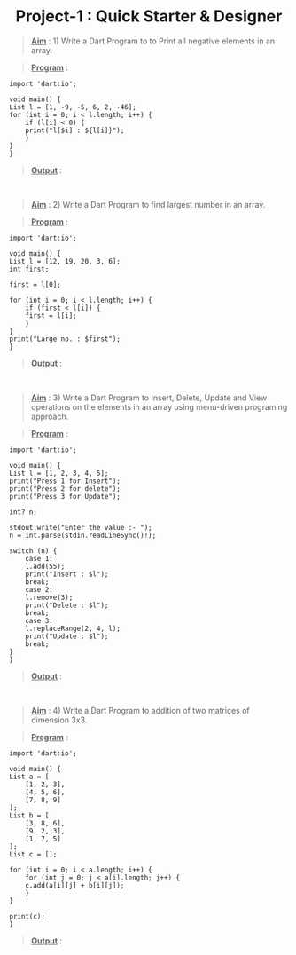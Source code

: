 <center><h1>Project-1 : Quick Starter & Designer</h1></center>

><u>**Aim**</u> : 1) Write a Dart Program to to Print all negative elements in an array. 

><u>**Program**</u> : 

    import 'dart:io';

    void main() {
    List l = [1, -9, -5, 6, 2, -46];
    for (int i = 0; i < l.length; i++) {
        if (l[i] < 0) {
        print("l[$i] : ${l[i]}");
        }
    }
    }

><u>**Output**</u> : 

<br>

><u>**Aim**</u> : 2) Write a Dart Program to find largest number in an array. 

><u>**Program**</u> : 

    import 'dart:io';

    void main() {
    List l = [12, 19, 20, 3, 6];
    int first;

    first = l[0];

    for (int i = 0; i < l.length; i++) {
        if (first < l[i]) {
        first = l[i];
        }
    }
    print("Large no. : $first");
    }

><u>**Output**</u> : 

<br>

><u>**Aim**</u> : 3) Write a Dart Program to Insert, Delete, Update and View operations on the elements in an array using menu-driven programing approach. 

><u>**Program**</u> : 

    import 'dart:io';

    void main() {
    List l = [1, 2, 3, 4, 5];
    print("Press 1 for Insert");
    print("Press 2 for delete");
    print("Press 3 for Update");

    int? n;

    stdout.write("Enter the value :- ");
    n = int.parse(stdin.readLineSync()!);

    switch (n) {
        case 1:
        l.add(55);
        print("Insert : $l");
        break;
        case 2:
        l.remove(3);
        print("Delete : $l");
        break;
        case 3:
        l.replaceRange(2, 4, l);
        print("Update : $l");
        break;
    }
    }

><u>**Output**</u> : 

<br>

><u>**Aim**</u> : 4) Write a Dart Program to addition of two matrices of dimension 3x3. 

><u>**Program**</u> : 

    import 'dart:io';

    void main() {
    List a = [
        [1, 2, 3],
        [4, 5, 6],
        [7, 8, 9]
    ];
    List b = [
        [3, 8, 6],
        [9, 2, 3],
        [1, 7, 5]
    ];
    List c = [];

    for (int i = 0; i < a.length; i++) {
        for (int j = 0; j < a[i].length; j++) {
        c.add(a[i][j] + b[i][j]);
        }
    }

    print(c);
    }


><u>**Output**</u> : 

<br>
